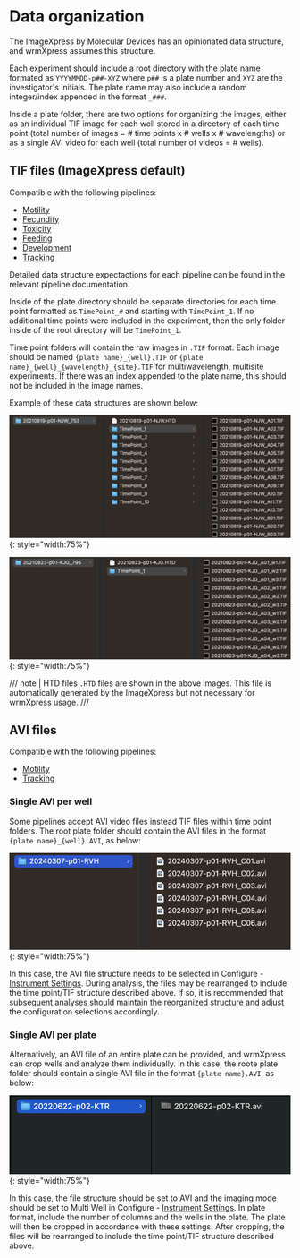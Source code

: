 # Data organization

The ImageXpress by Molecular Devices has an opinionated data structure, and wrmXpress assumes this structure.

Each experiment should include a root directory with the plate name formated as `YYYYMMDD-p##-XYZ` where `p##` is a plate number and `XYZ` are the investigator's initials. The plate name may also include a random integer/index appended in the format `_###`.

Inside a plate folder, there are two options for organizing the images, either as an individual TIF image for each well stored in a directory of each time point (total number of images = # time points x # wells x # wavelengths) or as a single AVI video for each well (total number of videos = # wells).

## TIF files (ImageXpress default)

Compatible with the following pipelines:

- [Motility](configuration/pipelines/motility.md)
- [Fecundity](configuration/pipelines/fecundity.md)
- [Toxicity](configuration/pipelines/toxicity.md)
- [Feeding](configuration/pipelines/feeding.md)
- [Development](configuration/pipelines/development.md)
- [Tracking](configuration/pipelines/tracking.md)

Detailed data structure expectactions for each pipeline can be found in the relevant pipeline documentation.

Inside of the plate directory should be separate directories for each time point formatted as `TimePoint_#` and starting with `TimePoint_1`. If no additional time points were included in the experiment, then the only folder inside of the root directory will be `TimePoint_1`.

Time point folders will contain the raw images in `.TIF` format. Each image should be named `{plate name}_{well}.TIF` or `{plate name}_{well}_{wavelength}_{site}.TIF` for multiwavelength, multisite experiments. If there was an index appended to the plate name, this should not be included in the image names.

Example of these data structures are shown below:

![Structure for TIF files](img/tif_structure.png){: style="width:75%"}

![Structure for multiwavelength experiments](img/multiwavelength_structure.png){: style="width:75%"}

/// note | HTD files
`.HTD` files are shown in the above images. This file is automatically generated by the ImageXpress but not necessary for wrmXpress usage.
///

## AVI files

Compatible with the following pipelines:

- [Motility](configuration/pipelines/motility.md)
- [Tracking](configuration/pipelines/tracking.md)

### Single AVI per well

Some pipelines accept AVI video files instead TIF files within time point folders. The root plate folder should contain the AVI files in the format `{plate name}_{well}.AVI`, as below:

![AVI structure](img/avi_structure.png){: style="width:75%"}

In this case, the AVI file structure needs to be selected in Configure - [Instrument Settings](configuration/instrument_settings.md). During analysis, the files may be rearranged to include the time point/TIF structure described above. If so, it is recommended that subsequent analyses should  maintain the reorganized structure and adjust the configuration selections accordingly.

### Single AVI per plate

Alternatively, an AVI file of an entire plate can be provided, and wrmXpress can crop wells and analyze them individually. In this case, the roote plate folder should contain a single AVI file in the format `{plate name}.AVI`, as below:

![AVI structure](img/avi_structure_plate.png){: style="width:75%"}

In this case, the file structure should be set to AVI and the imaging mode should be set to Multi Well in Configure - [Instrument Settings](configuration/instrument_settings.md). In plate format, include the number of columns and the wells in the plate. The plate will then be cropped in accordance with these settings. After cropping, the files will be rearranged to include the time point/TIF structure described above.